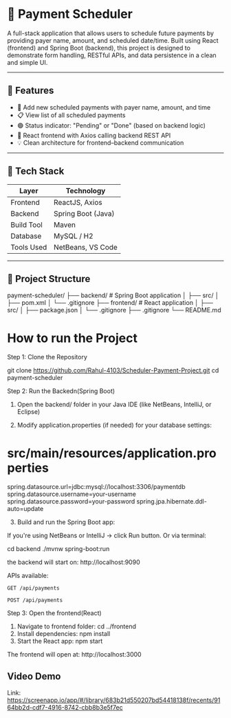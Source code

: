 # 💸 Payment Scheduler

A full-stack application that allows users to schedule future payments by providing payer name, amount, and scheduled date/time. Built using React (frontend) and Spring Boot (backend), this project is designed to demonstrate form handling, RESTful APIs, and data persistence in a clean and simple UI.

---

## 🚀 Features

- 🔐 Add new scheduled payments with payer name, amount, and time
- 📋 View list of all scheduled payments
- 🟢 Status indicator: "Pending" or "Done" (based on backend logic)
- 🔄 React frontend with Axios calling backend REST API
- 💡 Clean architecture for frontend–backend communication

---

## 🧠 Tech Stack

| Layer       | Technology         |
|-------------|--------------------|
| Frontend    | ReactJS, Axios     |
| Backend     | Spring Boot (Java) |
| Build Tool  | Maven              |
| Database    | MySQL / H2         |
| Tools Used  | NetBeans, VS Code  |

---

## 📁 Project Structure

payment-scheduler/
├── backend/ # Spring Boot application
│ ├── src/
│ ├── pom.xml
│ └── .gitignore
├── frontend/ # React application
│ ├── src/
│ ├── package.json
│ └── .gitignore
├── .gitignore
└── README.md

# How to run the Project
Step 1: Clone the Repository


git clone https://github.com/Rahul-4103/Scheduler-Payment-Project.git
cd payment-scheduler

Step 2: Run the Backedn(Spring Boot)

1. Open the backend/ folder in your Java IDE (like NetBeans, IntelliJ, or Eclipse)

2. Modify application.properties (if needed) for your database settings:
# src/main/resources/application.properties
spring.datasource.url=jdbc:mysql://localhost:3306/paymentdb
spring.datasource.username=your-username
spring.datasource.password=your-password
spring.jpa.hibernate.ddl-auto=update

3. 
    Build and run the Spring Boot app:

If you're using NetBeans or IntelliJ → click Run button.
Or via terminal:

cd backend
./mvnw spring-boot:run

the backend will start on: http://localhost:9090

APIs available:

    GET /api/payments

    POST /api/payments

Step 3: Open the frontend(React)
1. Navigate to frontend folder:
   cd ../frontend
2. Install dependencies:
   npm install
3. Start the React app:
   npm start

The frontend will open at: http://localhost:3000


## Video Demo
Link: https://screenapp.io/app/#/library/683b21d550207bd54418138f/recents/9164bb2d-cdf7-4916-8742-cbb8b3e5f7ec

